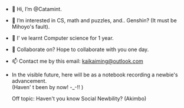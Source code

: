 - 👋 Hi, I’m @Catamint.
- 👀 I’m interested in CS, math and puzzles, and.. Genshin? (It must be Mihoyo's fault).
- 🌱 I' ve learnt Computer science for 1 year.
- 💞️ Collaborate on? Hope to collaborate with you one day.
- 📫 Contact me by this email: kaikaiming@outlook.com
- In the visible future, here will be as a notebook recording a newbie's advancement.  
(Haven' t been by now! -_-!! )

   Off topic: Haven't you know Social Newbility? (Akimbo)

<!---
Catamint/Catamint is a ✨ special ✨ repository because its `README.md` (this file) appears on your GitHub profile.
You can click the Preview link to take a look at your changes.
--->
